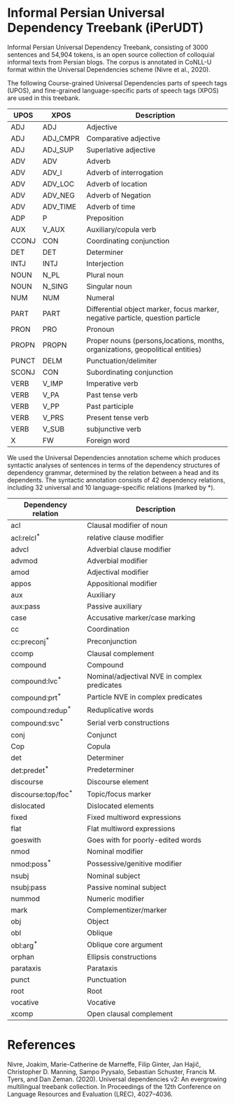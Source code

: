 # Informal Persian Universal Dependency Treebank (iPerUDT)
Informal Persian Universal Dependency Treebank, consisting of 3000 sentences and 54,904 tokens, is an open source collection of colloquial informal texts from Persian blogs. The corpus is annotated in CoNLL-U format within the Universal Dependencies scheme (Nivre et al., 2020).

The following Course-grained Universal Dependencies parts of speech tags (UPOS), and fine-grained language-specific parts of speech tags (XPOS) are used in this treebank. 


| UPOS  | XPOS | Description |
| ------------- | ------------- | ------------- |
| ADJ  | ADJ  | Adjective  |
| ADJ  | ADJ_CMPR  | Comparative adjective  |
| ADJ  | ADJ_SUP  | Superlative adjective  |
| ADV  | ADV  | Adverb  |
| ADV  | ADV_I  | Adverb of interrogation  |
| ADV  | ADV_LOC  | Adverb of location  |
| ADV | ADV_NEG  | Adverb of Negation  |
| ADV  | ADV_TIME  | Adverb of time  |
| ADP  | P  | Preposition  |
| AUX  | V_AUX  | Auxiliary/copula verb  |
| CCONJ  | CON  | Coordinating conjunction  |
| DET  | DET  | Determiner  |
| INTJ  | INTJ  | Interjection  |
| NOUN  | N_PL  | Plural noun  |
| NOUN  | N_SING  | Singular noun  |
| NUM  | NUM  | Numeral  |
| PART  | PART  | Differential object marker, focus marker, negative particle, question particle |
| PRON  | PRO  | Pronoun  |
| PROPN  | PROPN  | Proper nouns (persons,locations, months, organizations, geopolitical entities)  |
| PUNCT  | DELM  | Punctuation/delimiter  |
| SCONJ  | CON  | Subordinating conjunction  |
| VERB  | V_IMP  | Imperative verb  |
| VERB  | V_PA  | Past tense verb  |
| VERB  | V_PP  | Past participle  |
| VERB  | V_PRS | Present tense verb  |
| VERB  | V_SUB  | subjunctive verb  |
| X  | FW  | Foreign word  |

We used the Universal Dependencies annotation scheme which produces syntactic analyses of sentences in terms of the dependency structures of dependency grammar, determined by the relation between a head and its dependents. The syntactic annotation consists of 42 dependency relations, including 32 universal and 10 language-specific relations (marked by *). 

| Dependency relation  | Description |
| ------------- | ------------- |
| acl  | Clausal modifier of noun  |
| acl:relcl<sup>*</sup>  | relative clause modifier  |
| advcl  | Adverbial clause modifier  |
| advmod  | Adverbial modifier  |
| amod  | Adjectival modifier  |
| appos  | Appositional modifier |
| aux  | Auxiliary  |
| aux:pass  | Passive auxiliary  |
| case  | Accusative marker/case marking  |
| cc  | Coordination  |
| cc:preconj<sup>*</sup>  | Preconjunction  |
| ccomp  | Clausal complement  |
| compound  | Compound  |
|  compound:lvc<sup>*</sup> | Nominal/adjectival NVE in complex predicates  |
| compound:prt<sup>*</sup>  | Particle NVE in complex predicates  |
| compound:redup<sup>*</sup>  | Reduplicative words |
| compound:svc<sup>*</sup>  | Serial verb constructions  |
| conj  | Conjunct  |
| Cop  | Copula  |
| det  | Determiner  |
| det:predet<sup>*</sup>  | Predeterminer  |
| discourse  | Discourse element |
| discourse:top/foc<sup>*</sup>  | Topic/focus marker  |
| dislocated | Dislocated elements  |
| fixed  | Fixed multiword expressions  |
| flat  | Flat multiword expressions   |
| goeswith  | Goes with for poorly-edited words  |
| nmod  | Nominal modifier  |
| nmod:poss<sup>*</sup>  | Possessive/genitive modifier  |
| nsubj  | Nominal subject  |
| nsubj:pass  | Passive nominal subject  |
| nummod  | Numeric modifier  |
| mark  | Complementizer/marker  |
| obj  | Object |
| obl  | Oblique  |
| obl:arg<sup>*</sup>  | Oblique core argument  |
| orphan  | Ellipsis constructions  |
| parataxis  | Parataxis  |
| punct  | Punctuation  |
| root  | Root |
| vocative  | Vocative  |
| xcomp  | Open clausal complement  |


# References 

Nivre, Joakim, Marie-Catherine de Marneffe, Filip Ginter, Jan Hajič, Christopher D. Manning, Sampo Pyysalo, Sebastian Schuster, Francis M. Tyers, and Dan Zeman. (2020). Universal dependencies v2: An evergrowing multilingual treebank collection. In Proceedings of the 12th Conference on Language Resources and Evaluation (LREC), 4027–4036.













